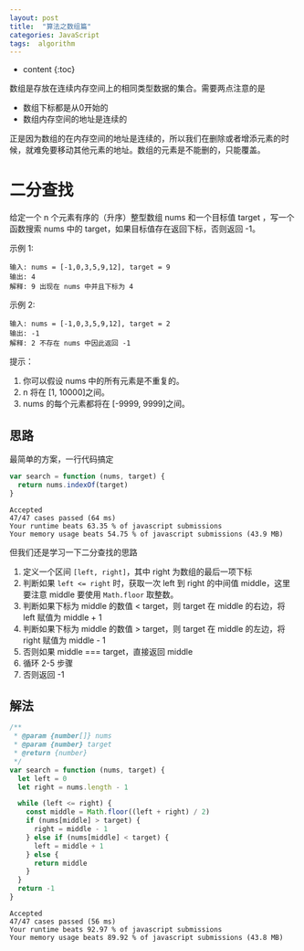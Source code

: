 ```yaml
---
layout: post
title:  "算法之数组篇"
categories: JavaScript
tags:  algorithm
---
```


* content
{:toc}

数组是存放在连续内存空间上的相同类型数据的集合。需要两点注意的是

- 数组下标都是从0开始的
- 数组内存空间的地址是连续的

正是因为数组的在内存空间的地址是连续的，所以我们在删除或者增添元素的时候，就难免要移动其他元素的地址。数组的元素是不能删的，只能覆盖。




# 二分查找

给定一个 n 个元素有序的（升序）整型数组 nums 和一个目标值 target  ，写一个函数搜索 nums 中的 target，如果目标值存在返回下标，否则返回 -1。


示例 1:

```
输入: nums = [-1,0,3,5,9,12], target = 9
输出: 4
解释: 9 出现在 nums 中并且下标为 4
```

示例 2:

```
输入: nums = [-1,0,3,5,9,12], target = 2
输出: -1
解释: 2 不存在 nums 中因此返回 -1
```

提示：

1. 你可以假设 nums 中的所有元素是不重复的。
2. n 将在 [1, 10000]之间。
3. nums 的每个元素都将在 [-9999, 9999]之间。

## 思路

最简单的方案，一行代码搞定

```js
var search = function (nums, target) {
  return nums.indexOf(target)
}
```

```
Accepted
47/47 cases passed (64 ms)
Your runtime beats 63.35 % of javascript submissions
Your memory usage beats 54.75 % of javascript submissions (43.9 MB)
```

但我们还是学习一下二分查找的思路

1. 定义一个区间 `[left, right]`，其中 right 为数组的最后一项下标
2. 判断如果 `left <= right` 时，获取一次 left 到 right 的中间值 middle，这里要注意 middle 要使用 `Math.floor` 取整数。
3. 判断如果下标为 middle 的数值 < target，则 target 在 middle 的右边，将 left 赋值为 middle + 1
4. 判断如果下标为 middle 的数值 > target，则 target 在 middle 的左边，将 right 赋值为 middle - 1
5. 否则如果 middle === target，直接返回 middle
6. 循环 2-5 步骤
7. 否则返回 -1

## 解法

```js
/**
 * @param {number[]} nums
 * @param {number} target
 * @return {number}
 */
var search = function (nums, target) {
  let left = 0
  let right = nums.length - 1

  while (left <= right) {
    const middle = Math.floor((left + right) / 2)
    if (nums[middle] > target) {
      right = middle - 1
    } else if (nums[middle] < target) {
      left = middle + 1
    } else {
      return middle
    }
  }
  return -1
}
```

```
Accepted
47/47 cases passed (56 ms)
Your runtime beats 92.97 % of javascript submissions
Your memory usage beats 89.92 % of javascript submissions (43.8 MB)
```



